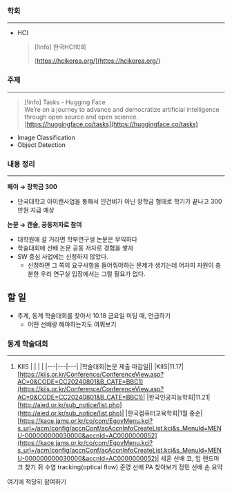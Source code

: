 ### 학회
---
- HCI
    
    > [!info] 한국HCI학회  
    >  
    > [https://hcikorea.org/](https://hcikorea.org/)  
    
  
  
### 주제
---

> [!info] Tasks - Hugging Face  
> We’re on a journey to advance and democratize artificial intelligence through open source and open science.  
> [https://huggingface.co/tasks](https://huggingface.co/tasks)  
- Image Classification
- Object Detection
  
### 내용 정리
---
**페이 → 장학금 300**
- 단국대학교 아이캔사업을 통해서 인건비가 아닌 장학금 형태로 학기가 끝나고 300만원 지급 예상
  
**논문 → 캔슬, 공동저자로 참여**
- 대학원에 갈 거라면 학부연구생 논문은 무익하다
- 학술대회에 선배 논문 공동 저자로 경험을 쌓자
- SW 중심 사업에는 신청하지 않았다.
    - 신청하면 그 쪽의 요구사항을 들어줘야하는 문제가 생기는데 어차피 자원이 충분한 우리 연구실 입장에서는 그럴 필요가 없다.
  
**할 일**
---
- 추계, 동계 학술대회를 찾아서 10.18 금요일 미팅 때, 언급하기
    - 어떤 선배랑 해야하는지도 여쭤보기
  
### 동계 학술대회
---
1. KIIS
|   |   |   |
|---|---|---|
|학술대회|논문 제출 마감일||
|KIIS|11.17|[https://kiis.or.kr/Conference/ConferenceView.asp?AC=0&CODE=CC20240801&B_CATE=BBC1](https://kiis.or.kr/Conference/ConferenceView.asp?AC=0&CODE=CC20240801&B_CATE=BBC1)|
|한국인공지능학회|11.21|[http://aied.or.kr/sub_notice/list.php](http://aied.or.kr/sub_notice/list.php)|
|한국컴퓨터교육학회|1월 중순|[https://kace.jams.or.kr/co/com/EgovMenu.kci?s_url=/acm/config/accnConf/acAccnInfoCreateList.kci&s_MenuId=MENU-000000000030000&accnId=AC0000000052](https://kace.jams.or.kr/co/com/EgovMenu.kci?s_url=/acm/config/accnConf/acAccnInfoCreateList.kci&s_MenuId=MENU-000000000030000&accnId=AC0000000052)|
세훈 선배
코, 입 랜드마크 찾기
쥐 수염 tracking(optical flow)
준영 선배
PA
찾아보기
정민 선배
손 요약
  
여기에 적당히 참여하기
